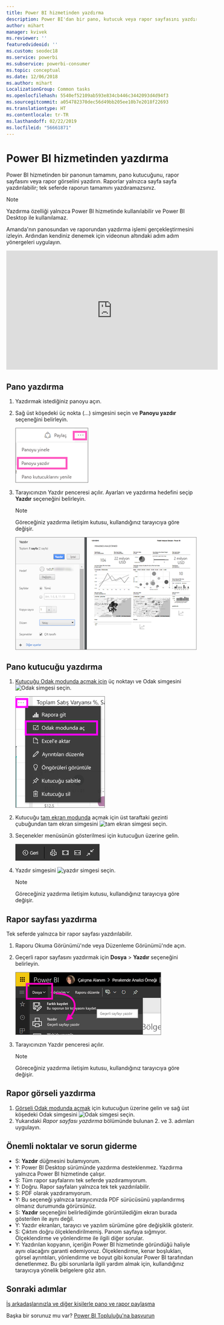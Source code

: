 ```yaml
---
title: Power BI hizmetinden yazdırma
description: Power BI'dan bir pano, kutucuk veya rapor sayfasını yazdırma.
author: mihart
manager: kvivek
ms.reviewer: ''
featuredvideoid: ''
ms.custom: seodec18
ms.service: powerbi
ms.subservice: powerbi-consumer
ms.topic: conceptual
ms.date: 12/06/2018
ms.author: mihart
LocalizationGroup: Common tasks
ms.openlocfilehash: 5540ef52109ab593e834cb446c3442093d4d94f3
ms.sourcegitcommit: a054782370dec56d49bb205ee10b7e2018f22693
ms.translationtype: HT
ms.contentlocale: tr-TR
ms.lasthandoff: 02/22/2019
ms.locfileid: "56661871"
---
```

# <a name="printing-from-power-bi-service"></a>Power BI hizmetinden yazdırma
Power BI hizmetinden bir panonun tamamını, pano kutucuğunu, rapor sayfasını veya rapor görselini yazdırın. Raporlar yalnızca sayfa sayfa yazdırılabilir; tek seferde raporun tamamını yazdıramazsınız.

> [!NOTE]
> Yazdırma özelliği yalnızca Power BI hizmetinde kullanılabilir ve Power BI Desktop ile kullanılamaz.
> 
> 

Amanda'nın panosundan ve raporundan yazdırma işlemi gerçekleştirmesini izleyin. Ardından kendiniz denemek için videonun altındaki adım adım yönergeleri uygulayın.

<iframe width="560" height="315" src="https://www.youtube.com/embed/jtlLGRKBvXY" frameborder="0" allowfullscreen></iframe>

## <a name="print-a-dashboard"></a>Pano yazdırma
1. Yazdırmak istediğiniz panoyu açın.
2. Sağ üst köşedeki üç nokta (...) simgesini seçin ve **Panoyu yazdır** seçeneğini belirleyin.
   
    ![Panoyu yazdır seçeneği](./media/end-user-print/pbi_print_dash_ellipses.png)
3. Tarayıcınızın Yazdır penceresi açılır. Ayarları ve yazdırma hedefini seçip **Yazdır** seçeneğini belirleyin.
   
   > [!NOTE]
   > Göreceğiniz yazdırma iletişim kutusu, kullandığınız tarayıcıya göre değişir.
   > 
   
    ![yazdır iletişim kutusu](./media/end-user-print/pbi_print_dash_new2.png)

## <a name="print-a-dashboard-tile"></a>Pano kutucuğu yazdırma
1. [Kutucuğu Odak modunda açmak için](end-user-focus.md) üç noktayı ve Odak simgesini ![Odak simgesi](./media/end-user-print/power-bi-focus-icon.png) seçin.
   
    ![üç nokta menüsü](./media/end-user-print/menu-options.png)
2. Kutucuğu [tam ekran modunda](end-user-focus.md) açmak için üst taraftaki gezinti çubuğundan tam ekran simgesini ![tam ekran simgesi](./media/end-user-print/power-bi-full-screen-icon.png) seçin.
3. Seçenekler menüsünün gösterilmesi için kutucuğun üzerine gelin.
   
    ![tam ekran seçenekler menüsü](./media/end-user-print/menu-options-new.png)
4. Yazdır simgesini ![yazdır simgesi](./media/end-user-print/print-icon.png) seçin.     
   
   > [!NOTE]
   > Göreceğiniz yazdırma iletişim kutusu, kullandığınız tarayıcıya göre değişir.
   > 
   > 

## <a name="print-a-report-page"></a>Rapor sayfası yazdırma
Tek seferde yalnızca bir rapor sayfası yazdırılabilir.

1. Raporu Okuma Görünümü'nde veya Düzenleme Görünümü'nde açın.
2. Geçerli rapor sayfasını yazdırmak için **Dosya** > **Yazdır** seçeneğini belirleyin.
   
    ![Power BI Dosya menüsü](./media/end-user-print/power-bi-print.png)
3. Tarayıcınızın Yazdır penceresi açılır.
   
   > [!NOTE]
   > Göreceğiniz yazdırma iletişim kutusu, kullandığınız tarayıcıya göre değişir.
   > 
   > 

## <a name="print-a-report-visual"></a>Rapor görseli yazdırma
1. [Görseli Odak modunda açmak](end-user-focus.md) için kutucuğun üzerine gelin ve sağ üst köşedeki Odak simgesini ![Odak simgesi](./media/end-user-print/power-bi-focus-icon.png) seçin.
2. Yukarıdaki *Rapor sayfası yazdırma* bölümünde bulunan 2. ve 3. adımları uygulayın.

## <a name="considerations-and-troubleshooting"></a>Önemli noktalar ve sorun giderme
* S: **Yazdır** düğmesini bulamıyorum.    
* Y: Power BI Desktop sürümünde yazdırma desteklenmez.  Yazdırma yalnızca Power BI hizmetinde çalışır.
* S: Tüm rapor sayfalarını tek seferde yazdıramıyorum.    
* Y: Doğru. Rapor sayfaları yalnızca tek tek yazdırılabilir.
* S: PDF olarak yazdıramıyorum.    
* Y: Bu seçeneği yalnızca tarayıcınızda PDF sürücüsünü yapılandırmış olmanız durumunda görürsünüz.    
* S: **Yazdır** seçeneğini belirlediğimde görüntülediğim ekran burada gösterilen ile aynı değil.    
* Y: Yazdır ekranları, tarayıcı ve yazılım sürümüne göre değişiklik gösterir.
* S: Çıktım doğru ölçeklendirilmemiş.  Panom sayfaya sığmıyor. Ölçeklendirme ve yönlendirme ile ilgili diğer sorular.    
* Y: Yazdırılan kopyanın, içeriğin Power BI hizmetinde göründüğü haliyle aynı olacağını garanti edemiyoruz. Ölçeklendirme, kenar boşlukları, görsel ayrıntıları, yönlendirme ve boyut gibi konular Power BI tarafından denetlenmez. Bu gibi sorunlarla ilgili yardım almak için, kullandığınız tarayıcıya yönelik belgelere göz atın.      

## <a name="next-steps"></a>Sonraki adımlar
[İş arkadaşlarınızla ve diğer kişilerle pano ve rapor paylaşma](../service-share-dashboards.md)

Başka bir sorunuz mu var? [Power BI Topluluğu'na başvurun](http://community.powerbi.com/)

